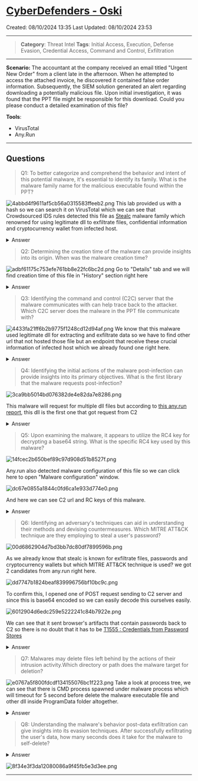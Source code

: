 # [CyberDefenders - Oski](https://cyberdefenders.org/blueteam-ctf-challenges/oski/)
Created: 08/10/2024 13:35
Last Updated: 08/10/2024 23:53
* * *
>**Category**: Threat Intel
>**Tags**: Initial Access, Execution, Defense Evasion, Credential Access, Command and Control, Exfiltration
* * *
**Scenario:**
The accountant at the company received an email titled "Urgent New Order" from a client late in the afternoon. When he attempted to access the attached invoice, he discovered it contained false order information. Subsequently, the SIEM solution generated an alert regarding downloading a potentially malicious file. Upon initial investigation, it was found that the PPT file might be responsible for this download. Could you please conduct a detailed examination of this file?

**Tools**:
- VirusTotal
- Any.Run

* * *
## Questions
>Q1: To better categorize and comprehend the behavior and intent of this potential malware, it's essential to identify its family. What is the malware family name for the malicious executable found within the PPT?

![4abbd4f9611af5cb56a0315583ffeeb2.png](/resources/4abbd4f9611af5cb56a0315583ffeeb2.png)
This lab provided us with a hash so we can search it on VirusTotal which we can see that Crowdsourced IDS rules detected this file as [Stealc](https://www.hyas.com/blog/caught-in-the-act-stealc-the-cyber-thief-in-c) malware family which renowned for using legitimate dll to exfiltrate files, confidential information and cryptocurrency wallet from infected host.
<details>
  <summary>Answer</summary>
<pre><code>stealc</code></pre>
</details>

>Q2: Determining the creation time of the malware can provide insights into its origin. When was the malware creation time?

![adbf61175c753efe761bb8e22fc6bc2d.png](/resources/adbf61175c753efe761bb8e22fc6bc2d.png)
Go to "Details" tab and we will find creation time of this file in "History" section right here
<details>
  <summary>Answer</summary>
<pre><code>2022-09-28 17:40:46 UTC</code></pre>
</details>

>Q3: Identifying the command and control (C2C) server that the malware communicates with can help trace back to the attacker. Which C2C server does the malware in the PPT file communicate with?

![4433fa21ff6b2b9775f1248cd12d94af.png](/resources/4433fa21ff6b2b9775f1248cd12d94af.png)
We know that this malware used legitimate dll for extracting and exfiltrate data so we have to find other url that not hosted those file but an endpoint that receive these crucial information of infected host which we already found one right here. 
<details>
  <summary>Answer</summary>
<pre><code>http://171.22.28.221/5c06c05b7b34e8e6.php</code></pre>
</details>

>Q4: Identifying the initial actions of the malware post-infection can provide insights into its primary objectives. What is the first library that the malware requests post-infection?

![3ca9bb5014bd076382de4e82da7e8286.png](/resources/3ca9bb5014bd076382de4e82da7e8286.png)

This malware will request for multiple dll files but according to [this any.run report](https://app.any.run/tasks/d55e2294-5377-4a45-b393-f5a8b20f7d44), this dll is the first one that got request from C2

<details>
  <summary>Answer</summary>
<pre><code>sqlite3.dll</code></pre>
</details>

>Q5: Upon examining the malware, it appears to utilize the RC4 key for decrypting a base64 string. What is the specific RC4 key used by this malware?

![14fcec2b650bef89c97d908d51b8527f.png](/resources/14fcec2b650bef89c97d908d51b8527f.png)

Any.run also detected malware configuration of this file so we can click here to open "Malware configuration" window.

![dc67e0855a1844c0fd6ca1e933d774e0.png](/resources/dc67e0855a1844c0fd6ca1e933d774e0.png)

And here we can see C2 url and RC keys of this malware.

<details>
  <summary>Answer</summary>
<pre><code>5329514621441247975720749009</code></pre>
</details>

>Q6: Identifying an adversary's techniques can aid in understanding their methods and devising countermeasures. Which MITRE ATT&CK technique are they employing to steal a user's password?

![00d6862904d7bd3bb7dc80df7899596b.png](/resources/00d6862904d7bd3bb7dc80df7899596b.png)

As we already know that stealc is known for exfiltrate files, passwords and cryptocurrency wallets but which MITRE ATT&CK technique is used? we got 2 candidates from any.run right here.

![dd7747b1824beaf839996756bf10bc9c.png](/resources/dd7747b1824beaf839996756bf10bc9c.png)

To confirm this, I opened one of POST request sending to C2 server and since this is base64 encoded so we can easily decode this ourselves easily.

![6012904d6edc259e5222241c84b7922e.png](/resources/6012904d6edc259e5222241c84b7922e.png)

We can see that it sent browser's artifacts that contain passwords back to C2 so there is no doubt that it has to be [T1555 : Credentials from Password Stores](https://attack.mitre.org/techniques/T1555/)

<details>
  <summary>Answer</summary>
<pre><code>T1555</code></pre>
</details>

>Q7: Malwares may delete files left behind by the actions of their intrusion activity.Which directory or path does the malware target for deletion?

![e0767a5f800fdcdf134155076bc1f223.png](/resources/e0767a5f800fdcdf134155076bc1f223.png)
Take a look at process tree, we can see that there is CMD process spawned under malware process which will timeout for 5 second before delete the malware executable file and other dll inside ProgramData folder altogether. 

<details>
  <summary>Answer</summary>
<pre><code>C:\ProgramData</code></pre>
</details>

>Q8: Understanding the malware's behavior post-data exfiltration can give insights into its evasion techniques. After successfully exfiltrating the user's data, how many seconds does it take for the malware to self-delete?
<details>
  <summary>Answer</summary>
<pre><code>5</code></pre>
</details>

![8f34e3f3da12080086a9f45fb5e3d3ee.png](/resources/8f34e3f3da12080086a9f45fb5e3d3ee.png)
* * *
